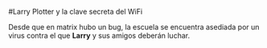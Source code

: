 #Larry Plotter y la clave secreta del WiFi

Desde que en matrix hubo un bug, la escuela se encuentra asediada por un virus
contra el que **Larry** y sus amigos deberán luchar.
